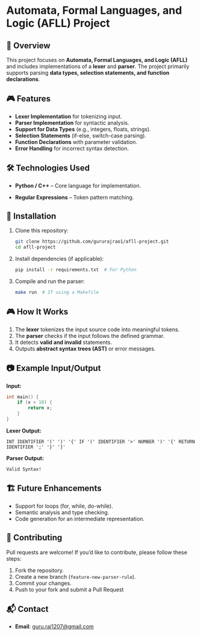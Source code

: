 # Automata, Formal Languages, and Logic (AFLL) Project

## 🚀 Overview

This project focuses on **Automata, Formal Languages, and Logic (AFLL)** and includes implementations of a **lexer** and **parser**. The project primarily supports parsing **data types, selection statements, and function declarations**.

## 🎮 Features

- **Lexer Implementation** for tokenizing input.
- **Parser Implementation** for syntactic analysis.
- **Support for Data Types** (e.g., integers, floats, strings).
- **Selection Statements** (if-else, switch-case parsing).
- **Function Declarations** with parameter validation.
- **Error Handling** for incorrect syntax detection.

## 🛠️ Technologies Used

- **Python / C++** – Core language for implementation.


- **Regular Expressions** – Token pattern matching.

## 📜 Installation

1. Clone this repository:
   ```sh
   git clone https://github.com/gururajrao1/afll-project.git
   cd afll-project
   ```
2. Install dependencies (if applicable):
   ```sh
   pip install -r requirements.txt  # For Python
   ```
3. Compile and run the parser:
   ```sh
   make run  # If using a Makefile
   ```

## 🎮 How It Works

1. The **lexer** tokenizes the input source code into meaningful tokens.
2. The **parser** checks if the input follows the defined grammar.
3. It detects **valid and invalid** statements.
4. Outputs **abstract syntax trees (AST)** or error messages.

## 📷 Example Input/Output

**Input:**

```cpp
int main() {
    if (x > 10) {
        return x;
    }
}
```

**Lexer Output:**

```
INT IDENTIFIER '(' ')' '{' IF '(' IDENTIFIER '>' NUMBER ')' '{' RETURN IDENTIFIER ';' '}' '}'
```

**Parser Output:**

```
Valid Syntax!
```

## 🏗️ Future Enhancements

- Support for loops (for, while, do-while).
- Semantic analysis and type checking.
- Code generation for an intermediate representation.

## 🤝 Contributing

Pull requests are welcome! If you’d like to contribute, please follow these steps:

1. Fork the repository.
2. Create a new branch (`feature-new-parser-rule`).
3. Commit your changes.
4. Push to your fork and submit a Pull Request

## 📬 Contact



- **Email**: [g](mailto\:your.email@example.com)[uru.raj1207@gmail.com](mailto\:uru.raj1207@gmail.com)


